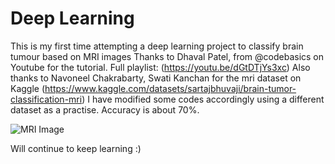 # Deep Learning

This is my first time attempting a deep learning project to classify brain tumour based on MRI images
Thanks to Dhaval Patel, from @codebasics on Youtube for the tutorial.
Full playlist: (https://youtu.be/dGtDTjYs3xc)
Also thanks to Navoneel Chakrabarty, Swati Kanchan for the mri dataset on Kaggle
(https://www.kaggle.com/datasets/sartajbhuvaji/brain-tumor-classification-mri)
I have modified some codes accordingly using a different dataset as a practise.
Accuracy is about 70%.

![MRI Image](https://www.kaggle.com/datasets/sartajbhuvaji/brain-tumor-classification-mri)


Will continue to keep learning :)


